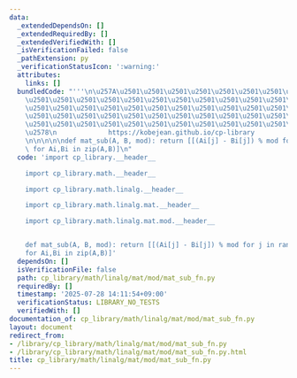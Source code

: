 ```yaml
---
data:
  _extendedDependsOn: []
  _extendedRequiredBy: []
  _extendedVerifiedWith: []
  _isVerificationFailed: false
  _pathExtension: py
  _verificationStatusIcon: ':warning:'
  attributes:
    links: []
  bundledCode: "'''\n\u257A\u2501\u2501\u2501\u2501\u2501\u2501\u2501\u2501\u2501\u2501\
    \u2501\u2501\u2501\u2501\u2501\u2501\u2501\u2501\u2501\u2501\u2501\u2501\u2501\
    \u2501\u2501\u2501\u2501\u2501\u2501\u2501\u2501\u2501\u2501\u2501\u2501\u2501\
    \u2501\u2501\u2501\u2501\u2501\u2501\u2501\u2501\u2501\u2501\u2501\u2501\u2501\
    \u2501\u2501\u2501\u2501\u2501\u2501\u2501\u2501\u2501\u2501\u2501\u2501\u2501\
    \u2578\n             https://kobejean.github.io/cp-library               \n'''\n\
    \n\n\n\n\ndef mat_sub(A, B, mod): return [[(Ai[j] - Bi[j]) % mod for j in range(len(Ai))]\
    \ for Ai,Bi in zip(A,B)]\n"
  code: 'import cp_library.__header__

    import cp_library.math.__header__

    import cp_library.math.linalg.__header__

    import cp_library.math.linalg.mat.__header__

    import cp_library.math.linalg.mat.mod.__header__


    def mat_sub(A, B, mod): return [[(Ai[j] - Bi[j]) % mod for j in range(len(Ai))]
    for Ai,Bi in zip(A,B)]'
  dependsOn: []
  isVerificationFile: false
  path: cp_library/math/linalg/mat/mod/mat_sub_fn.py
  requiredBy: []
  timestamp: '2025-07-28 14:11:54+09:00'
  verificationStatus: LIBRARY_NO_TESTS
  verifiedWith: []
documentation_of: cp_library/math/linalg/mat/mod/mat_sub_fn.py
layout: document
redirect_from:
- /library/cp_library/math/linalg/mat/mod/mat_sub_fn.py
- /library/cp_library/math/linalg/mat/mod/mat_sub_fn.py.html
title: cp_library/math/linalg/mat/mod/mat_sub_fn.py
---
```


